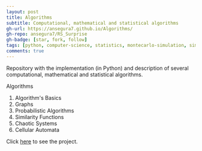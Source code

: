 ```yaml
---
layout: post
title: Algorithms
subtitle: Computational, mathematical and statistical algorithms
gh-url: https://ansegura7.github.io/Algorithms/
gh-repo: ansegura7/RS_Surprise
gh-badge: [star, fork, follow]
tags: [python, computer-science, statistics, montecarlo-simulation, similarity-measures, chaotic-systems, cellular-automata, prime-numbers, fractals]
comments: true
---
```


Repository with the implementation (in Python) and description of several computational, mathematical and statistical algorithms.

Algorithms
1. Algorithm's Basics
2. Graphs
3. Probabilistic Algorithms
4. Similarity Functions
5. Chaotic Systems
6. Cellular Automata

Click [here](https://ansegura7.github.io/Algorithms/) to see the project.
